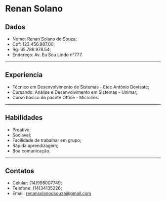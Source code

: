 # Renan Solano


## Dados

- Nome: Renan Solano de Souza;
- Cpf: 123.456.987.00;
- Rg: 65.788.978.54;
- Endereço: Av. Eu Sou Lindo  n°777.

---

## Experiencia

- Técnico em Desenvolvimento de Sistemas - Etec Antônio Devisate;
- Cursando: Análise e Desenvolvimento em Sistemas - Unimar;
- Curso básico do pacote Office - Microlins.

---

## Habilidades

- Proativo;
- Sociavel;
- Facilidade de trabalhar em grupo;
- Rápida aprendizagem;
- Boa comunicação.

---

## Contatos

- Celular: (14)998007749;
- Telefone: (14)34135226;
- Email: renansolanodsouza@gmail.com
